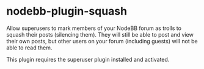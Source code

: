 nodebb-plugin-squash
======================

Allow superusers to mark members of your NodeBB forum as trolls to squash their posts (silencing them). They will still be able to post and view their own posts, but other users on your forum (including guests) will not be able to read them.

This plugin requires the superuser plugin installed and activated.